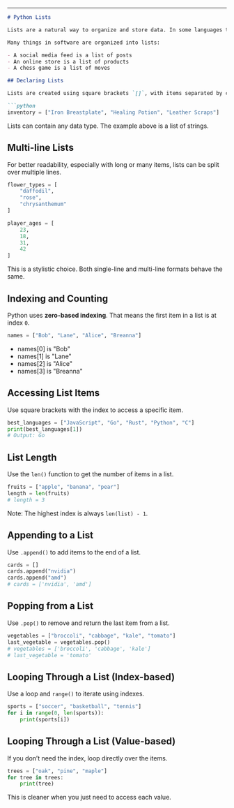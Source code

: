 
---

````markdown
# Python Lists

Lists are a natural way to organize and store data. In some languages they're called *arrays*, but in Python, they're simply called **lists**.

Many things in software are organized into lists:

- A social media feed is a list of posts  
- An online store is a list of products  
- A chess game is a list of moves  

## Declaring Lists

Lists are created using square brackets `[]`, with items separated by commas.

```python
inventory = ["Iron Breastplate", "Healing Potion", "Leather Scraps"]
````

Lists can contain any data type. The example above is a list of strings.

## Multi-line Lists

For better readability, especially with long or many items, lists can be split over multiple lines.

```python
flower_types = [
    "daffodil",
    "rose",
    "chrysanthemum"
]

player_ages = [
    23,
    18,
    31,
    42
]
```

This is a stylistic choice. Both single-line and multi-line formats behave the same.

## Indexing and Counting

Python uses **zero-based indexing**. That means the first item in a list is at index `0`.

```python
names = ["Bob", "Lane", "Alice", "Breanna"]
```

* names\[0] is "Bob"
* names\[1] is "Lane"
* names\[2] is "Alice"
* names\[3] is "Breanna"

## Accessing List Items

Use square brackets with the index to access a specific item.

```python
best_languages = ["JavaScript", "Go", "Rust", "Python", "C"]
print(best_languages[1])
# Output: Go
```

## List Length

Use the `len()` function to get the number of items in a list.

```python
fruits = ["apple", "banana", "pear"]
length = len(fruits)
# length = 3
```

Note: The highest index is always `len(list) - 1`.

## Appending to a List

Use `.append()` to add items to the end of a list.

```python
cards = []
cards.append("nvidia")
cards.append("amd")
# cards = ['nvidia', 'amd']
```

## Popping from a List

Use `.pop()` to remove and return the last item from a list.

```python
vegetables = ["broccoli", "cabbage", "kale", "tomato"]
last_vegetable = vegetables.pop()
# vegetables = ['broccoli', 'cabbage', 'kale']
# last_vegetable = 'tomato'
```

## Looping Through a List (Index-based)

Use a loop and `range()` to iterate using indexes.

```python
sports = ["soccer", "basketball", "tennis"]
for i in range(0, len(sports)):
    print(sports[i])
```

## Looping Through a List (Value-based)

If you don’t need the index, loop directly over the items.

```python
trees = ["oak", "pine", "maple"]
for tree in trees:
    print(tree)
```

This is cleaner when you just need to access each value.


